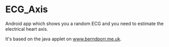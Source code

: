 # ECG_Axis
Android app which shows you a random ECG and you need
to estimate the electrical heart axis.


It's based on the java applet on www.berndporr.me.uk.
